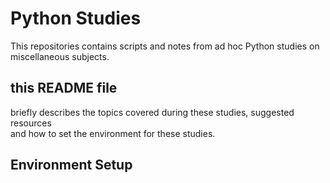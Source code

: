 # Python Studies

This repositories contains scripts and notes from ad hoc Python studies on  
miscellaneous subjects.  

## this README file  

briefly describes the topics covered during these studies, suggested resources  
and how to set the environment for these studies.  

## Environment Setup  

